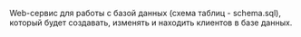 Web-сервис для работы с базой данных (схема таблиц - schema.sql), который будет создавать, изменять и находить клиентов в базе данных.
